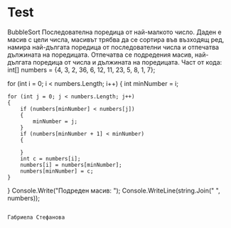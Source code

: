 # Test
BubbleSort
Последователна поредица от най-малкото число. Даден е масив с цели числа, масивът трябва да се сортира във възходящ ред, намира най-дългата поредица от последователни числа и отпечатва дължината на поредицата. Отпечатва се подредения масив, най-дългата поредица от числа и дължината на поредицата. 
Част от кода: 
int[] numbers = {4, 3, 2, 36, 6, 12, 11, 23, 5, 8, 1, 7};

for (int i = 0; i < numbers.Length; i++)
{
    int minNumber = i;

    for (int j = 0; j < numbers.Length; j++)
    {
        if (numbers[minNumber] < numbers[j])
        {
            minNumber = j;
        }
        if (numbers[minNumber + 1] < minNumber)
        {
            
        }
        int c = numbers[i];
        numbers[i] = numbers[minNumber];
        numbers[minNumber] = c;
    }
}
Console.Write("Подреден масив: ");
Console.WriteLine(string.Join(" ", numbers));

                                                                                                                                                  Габриела Стефанова
